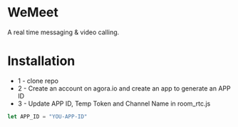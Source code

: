# WeMeet
A real time messaging & video calling. 



# Installation
* 1 - clone repo 
* 2 - Create an account on agora.io and create an app to generate an APP ID
* 3 - Update APP ID, Temp Token and Channel Name in room_rtc.js
```javascript
let APP_ID = "YOU-APP-ID"
```


